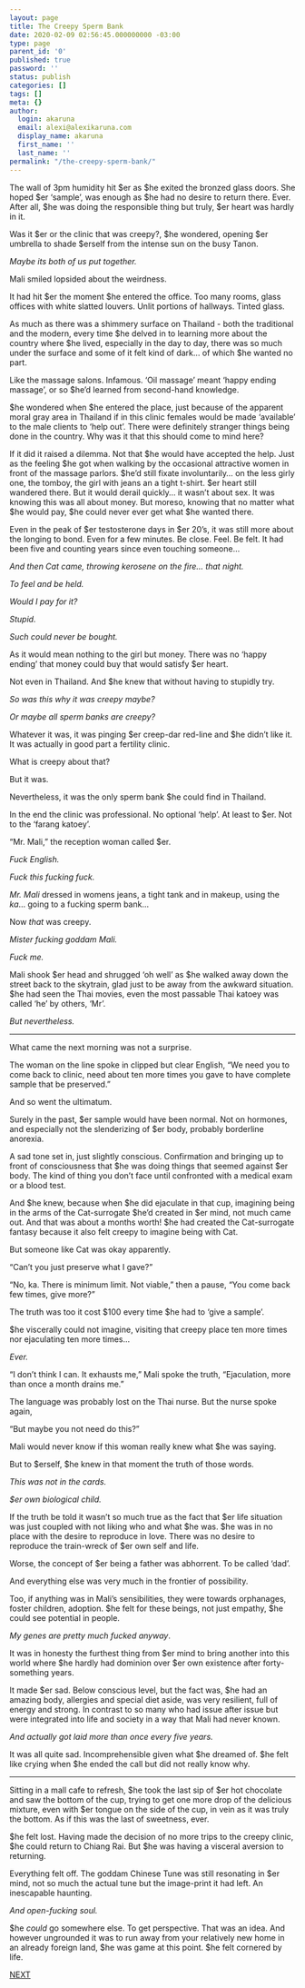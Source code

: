 ```yaml
---
layout: page
title: The Creepy Sperm Bank
date: 2020-02-09 02:56:45.000000000 -03:00
type: page
parent_id: '0'
published: true
password: ''
status: publish
categories: []
tags: []
meta: {}
author:
  login: akaruna
  email: alexi@alexikaruna.com
  display_name: akaruna
  first_name: ''
  last_name: ''
permalink: "/the-creepy-sperm-bank/"
---
```

<!-- wp:paragraph -->

The wall of 3pm humidity hit $er as $he exited the bronzed glass doors. She hoped $er ‘sample’, was enough as $he had no desire to return there. Ever. After all, $he was doing the responsible thing but truly, $er heart was hardly in it.

<!-- /wp:paragraph -->

<!-- wp:paragraph -->

Was it $er or the clinic that was creepy?, $he wondered, opening $er umbrella to shade $erself from the intense sun on the busy Tanon.&nbsp;

<!-- /wp:paragraph -->

<!-- wp:paragraph -->

_Maybe its both of us put together._

<!-- /wp:paragraph -->

<!-- wp:paragraph -->

Mali smiled lopsided about the weirdness.

<!-- /wp:paragraph -->

<!-- wp:paragraph -->

It had hit $er the moment $he entered the office. Too many rooms, glass offices with white slatted louvers. Unlit portions of hallways. Tinted glass.

<!-- /wp:paragraph -->

<!-- wp:paragraph -->

As much as there was a shimmery surface on Thailand - both the traditional and the modern, every time $he delved in to learning more about the country where $he lived, especially in the day to day, there was so much under the surface and some of it felt kind of dark… of which $he wanted no part.&nbsp;

<!-- /wp:paragraph -->

<!-- wp:paragraph -->

Like the massage salons. Infamous. ‘Oil massage’ meant ‘happy ending massage’, or so $he’d learned from second-hand knowledge.

<!-- /wp:paragraph -->

<!-- wp:paragraph -->

$he wondered when $he entered the place, just because of the apparent moral gray area in Thailand if in this clinic females would be made ‘available’ to the male clients to ‘help out’. There were definitely stranger things being done in the country. Why was it that this should come to mind here?

<!-- /wp:paragraph -->

<!-- wp:paragraph -->

If it did it raised a dilemma. Not that $he would have accepted the help. Just as the feeling $he got when walking by the occasional attractive women in front of the massage parlors. $he’d still fixate involuntarily… on the less girly one, the tomboy, the girl with jeans an a tight t-shirt. $er heart still wandered there. But it would derail quickly… it wasn’t about sex. It was knowing this was all about money. But moreso, knowing that no matter what $he would pay, $he could never ever get what $he wanted there.&nbsp;

<!-- /wp:paragraph -->

<!-- wp:paragraph -->

Even in the peak of $er testosterone days in $er 20’s, it was still more about the longing to bond. Even for a few minutes. Be close. Feel. Be felt. It had been five and counting years since even touching someone…&nbsp;

<!-- /wp:paragraph -->

<!-- wp:paragraph -->

_And then Cat came, throwing kerosene on the fire… that night._&nbsp;

<!-- /wp:paragraph -->

<!-- wp:paragraph -->

_To feel and be held.&nbsp;_

<!-- /wp:paragraph -->

<!-- wp:paragraph -->

_Would I pay for it?_

<!-- /wp:paragraph -->

<!-- wp:paragraph -->

_Stupid.&nbsp;_

<!-- /wp:paragraph -->

<!-- wp:paragraph -->

_Such could never be bought.&nbsp;_

<!-- /wp:paragraph -->

<!-- wp:paragraph -->

As it would mean nothing to the girl but money. There was no ‘happy ending’ that money could buy that would satisfy $er heart.&nbsp;

<!-- /wp:paragraph -->

<!-- wp:paragraph -->

Not even in Thailand. And $he knew that without having to stupidly try.

<!-- /wp:paragraph -->

<!-- wp:paragraph -->

_So was this why it was creepy maybe?&nbsp;_

<!-- /wp:paragraph -->

<!-- wp:paragraph -->

_Or maybe all sperm banks are creepy?&nbsp;_

<!-- /wp:paragraph -->

<!-- wp:paragraph -->

Whatever it was, it was pinging $er creep-dar red-line and $he didn’t like it. It was actually in good part a fertility clinic.&nbsp;

<!-- /wp:paragraph -->

<!-- wp:paragraph -->

What is creepy about that?&nbsp;

<!-- /wp:paragraph -->

<!-- wp:paragraph -->

But it was.&nbsp;

<!-- /wp:paragraph -->

<!-- wp:paragraph -->

Nevertheless, it was the only sperm bank $he could find in Thailand.&nbsp;

<!-- /wp:paragraph -->

<!-- wp:paragraph -->

In the end the clinic was professional. No optional ‘help’. At least to $er. Not to the ‘farang katoey’.

<!-- /wp:paragraph -->

<!-- wp:paragraph -->

“Mr. Mali,” the reception woman called $er. &nbsp;

<!-- /wp:paragraph -->

<!-- wp:paragraph -->

_Fuck English.&nbsp;_

<!-- /wp:paragraph -->

<!-- wp:paragraph -->

_Fuck this fucking fuck._

<!-- /wp:paragraph -->

<!-- wp:paragraph -->

_Mr. Mali_ dressed in womens jeans, a tight tank and in makeup, using the _ka_… going to a fucking sperm bank…

<!-- /wp:paragraph -->

<!-- wp:paragraph -->

Now _that_ was creepy.

<!-- /wp:paragraph -->

<!-- wp:paragraph -->

_Mister fucking goddam Mali.&nbsp;_

<!-- /wp:paragraph -->

<!-- wp:paragraph -->

_Fuck me._

<!-- /wp:paragraph -->

<!-- wp:paragraph -->

Mali shook $er head and shrugged ‘oh well’ as $he walked away down the street back to the skytrain, glad just to be away from the awkward situation. $he had seen the Thai movies, even the most passable Thai katoey was called ‘he’ by others, ‘Mr’.&nbsp;

<!-- /wp:paragraph -->

<!-- wp:paragraph -->

_But nevertheless._

<!-- /wp:paragraph -->

<!-- wp:separator -->

* * *
<!-- /wp:separator -->

<!-- wp:paragraph -->

What came the next morning was not a surprise.

<!-- /wp:paragraph -->

<!-- wp:paragraph -->

The woman on the line spoke in clipped but clear English, “We need you to come back to clinic, need about ten more times you gave to have complete sample that be preserved.”

<!-- /wp:paragraph -->

<!-- wp:paragraph -->

And so went the ultimatum.&nbsp;

<!-- /wp:paragraph -->

<!-- wp:paragraph -->

Surely in the past, $er sample would have been normal. Not on hormones, and especially not the slenderizing of $er body, probably borderline anorexia.

<!-- /wp:paragraph -->

<!-- wp:paragraph -->

A sad tone set in, just slightly conscious. Confirmation and bringing up to front of consciousness that $he was doing things that seemed against $er body. The kind of thing you don’t face until confronted with a medical exam or a blood test.&nbsp;

<!-- /wp:paragraph -->

<!-- wp:paragraph -->

And $he knew, because when $he did ejaculate in that cup, imagining being in the arms of the Cat-surrogate $he’d created in $er mind, not much came out. And that was about a months worth! $he had created the Cat-surrogate fantasy because it also felt creepy to imagine being with Cat.&nbsp;

<!-- /wp:paragraph -->

<!-- wp:paragraph -->

But someone like Cat was okay apparently.&nbsp;

<!-- /wp:paragraph -->

<!-- wp:paragraph -->

“Can’t you just preserve what I gave?”

<!-- /wp:paragraph -->

<!-- wp:paragraph -->

“No, ka. There is minimum limit. Not viable,” then a pause, “You come back few times, give more?”

<!-- /wp:paragraph -->

<!-- wp:paragraph -->

The truth was too it cost $100 every time $he had to ‘give a sample’.&nbsp;

<!-- /wp:paragraph -->

<!-- wp:paragraph -->

$he viscerally could not imagine, visiting that creepy place ten more times nor ejaculating ten more times…&nbsp;

<!-- /wp:paragraph -->

<!-- wp:paragraph -->

_Ever._

<!-- /wp:paragraph -->

<!-- wp:paragraph -->

“I don’t think I can. It exhausts me,” Mali spoke the truth, “Ejaculation, more than once a month drains me.”

<!-- /wp:paragraph -->

<!-- wp:paragraph -->

The language was probably lost on the Thai nurse. But the nurse spoke again,

<!-- /wp:paragraph -->

<!-- wp:paragraph -->

“But maybe you not need do this?”

<!-- /wp:paragraph -->

<!-- wp:paragraph -->

Mali would never know if this woman really knew what $he was saying.&nbsp;

<!-- /wp:paragraph -->

<!-- wp:paragraph -->

But to $erself, $he knew in that moment the truth of those words.

<!-- /wp:paragraph -->

<!-- wp:paragraph -->

_This was not in the cards.&nbsp;_

<!-- /wp:paragraph -->

<!-- wp:paragraph -->

_$er own biological child.&nbsp;_

<!-- /wp:paragraph -->

<!-- wp:paragraph -->

If the truth be told it wasn’t so much true as the fact that $er life situation was just coupled with not liking who and what $he was. $he was in no place with the desire to reproduce in love. There was no desire to reproduce the train-wreck of $er own self and life.&nbsp;

<!-- /wp:paragraph -->

<!-- wp:paragraph -->

Worse, the concept of $er being a father was abhorrent. To be called ‘dad’. &nbsp;

<!-- /wp:paragraph -->

<!-- wp:paragraph -->

And everything else was very much in the frontier of possibility.

<!-- /wp:paragraph -->

<!-- wp:paragraph -->

Too, if anything was in Mali’s sensibilities, they were towards orphanages, foster children, adoption. $he felt for these beings, not just empathy, $he could see potential in people.&nbsp;

<!-- /wp:paragraph -->

<!-- wp:paragraph -->

_My genes are pretty much fucked anyway_.&nbsp;

<!-- /wp:paragraph -->

<!-- wp:paragraph -->

It was in honesty the furthest thing from $er mind to bring another into this world where $he hardly had dominion over $er own existence after forty-something years.

<!-- /wp:paragraph -->

<!-- wp:paragraph -->

It made $er sad. Below conscious level, but the fact was, $he had an amazing body, allergies and special diet aside, was very resilient, full of energy and strong. In contrast to so many who had issue after issue but were integrated into life and society in a way that Mali had never known.&nbsp;

<!-- /wp:paragraph -->

<!-- wp:paragraph -->

_And actually got laid more than once every five years._

<!-- /wp:paragraph -->

<!-- wp:paragraph -->

It was all quite sad. Incomprehensible given what $he dreamed of. $he felt like crying when $he ended the call but did not really know why.

<!-- /wp:paragraph -->

<!-- wp:separator -->

* * *
<!-- /wp:separator -->

<!-- wp:paragraph -->

Sitting in a mall cafe to refresh, $he took the last sip of $er hot chocolate and saw the bottom of the cup, trying to get one more drop of the delicious mixture, even with $er tongue on the side of the cup, in vein as it was truly the bottom. As if this was the last of sweetness, ever.

<!-- /wp:paragraph -->

<!-- wp:paragraph -->

$he felt lost. Having made the decision of no more trips to the creepy clinic, $he could return to Chiang Rai. But $he was having a visceral aversion to returning.&nbsp;

<!-- /wp:paragraph -->

<!-- wp:paragraph -->

Everything felt off. The goddam Chinese Tune was still resonating in $er mind, not so much the actual tune but the image-print it had left. An inescapable haunting.&nbsp;

<!-- /wp:paragraph -->

<!-- wp:paragraph -->

_And open-fucking soul._

<!-- /wp:paragraph -->

<!-- wp:paragraph -->

$he _could_ go somewhere else. To get perspective. That was an idea. And however ungrounded it was to run away from your relatively new home in an already foreign land, $he was game at this point. $he felt cornered by life.

<!-- /wp:paragraph -->

<!-- wp:paragraph -->

[NEXT](https://ffs.alexikaruna.com/all-living-things/)

<!-- /wp:paragraph -->

